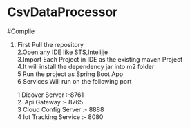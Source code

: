 # CsvDataProcessor

#Complie
1. First Pull the repository   <br />                                                                                                                                     2.Open any IDE like STS,Intelijje <br />
3.Import Each Project in IDE as the existing maven Project <br />
4.It will install the dependency jar into m2 folder <br />
5 Run the project as  Spring Boot App <br />
6 Services Will run on the following port <br />

    1 Dicover Server :-8761 <br />
    2. Api Gateway :- 8765 <br />
    3 Cloud Config Server :- 8888 <br />
    4 Iot Tracking Service :- 8080 <br />

